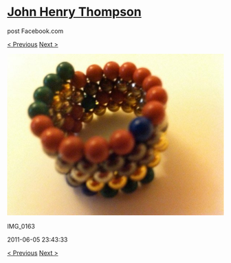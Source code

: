 # [John Henry Thompson](../README.md)
post Facebook.com

[< Previous](2011-06-05-2.md) [Next >](2011-06-05-4.md)

[![](../media/2011-06-05/Magnetic-Balls-IMG_0163.jpg)](../README.md)

IMG_0163

2011-06-05 23:43:33

[< Previous](2011-06-05-2.md) [Next >](2011-06-05-4.md)
